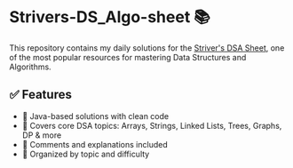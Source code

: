 # Strivers-DS_Algo-sheet 📚

This repository contains my daily solutions for the [Striver's DSA Sheet](https://takeuforward.org/interviews/strivers-sde-sheet-top-coding-interview-problems/), one of the most popular resources for mastering Data Structures and Algorithms.

## ✅ Features

- 🚀 Java-based solutions with clean code
- 🧠 Covers core DSA topics: Arrays, Strings, Linked Lists, Trees, Graphs, DP & more
- 💬 Comments and explanations included
- 📅 Organized by topic and difficulty
